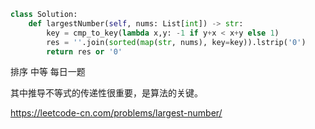 <!--
 * @Description: 
 * @Autor: Au3C2
 * @Date: 2021-04-12 13:39:39
 * @LastEditors: Au3C2
 * @LastEditTime: 2021-04-12 13:41:18
-->
```python
class Solution:
    def largestNumber(self, nums: List[int]) -> str:
        key = cmp_to_key(lambda x,y: -1 if y+x < x+y else 1)
        res = ''.join(sorted(map(str, nums), key=key)).lstrip('0')
        return res or '0'
```
排序 中等 每日一题

其中推导不等式的传递性很重要，是算法的关键。

https://leetcode-cn.com/problems/largest-number/
